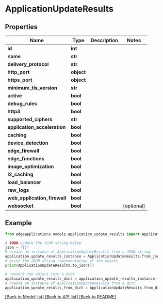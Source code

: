 # ApplicationUpdateResults


## Properties

Name | Type | Description | Notes
------------ | ------------- | ------------- | -------------
**id** | **int** |  | 
**name** | **str** |  | 
**delivery_protocol** | **str** |  | 
**http_port** | **object** |  | 
**https_port** | **object** |  | 
**minimum_tls_version** | **str** |  | 
**active** | **bool** |  | 
**debug_rules** | **bool** |  | 
**http3** | **bool** |  | 
**supported_ciphers** | **str** |  | 
**application_acceleration** | **bool** |  | 
**caching** | **bool** |  | 
**device_detection** | **bool** |  | 
**edge_firewall** | **bool** |  | 
**edge_functions** | **bool** |  | 
**image_optimization** | **bool** |  | 
**l2_caching** | **bool** |  | 
**load_balancer** | **bool** |  | 
**raw_logs** | **bool** |  | 
**web_application_firewall** | **bool** |  | 
**websocket** | **bool** |  | [optional] 

## Example

```python
from edgeapplications.models.application_update_results import ApplicationUpdateResults

# TODO update the JSON string below
json = "{}"
# create an instance of ApplicationUpdateResults from a JSON string
application_update_results_instance = ApplicationUpdateResults.from_json(json)
# print the JSON string representation of the object
print(ApplicationUpdateResults.to_json())

# convert the object into a dict
application_update_results_dict = application_update_results_instance.to_dict()
# create an instance of ApplicationUpdateResults from a dict
application_update_results_from_dict = ApplicationUpdateResults.from_dict(application_update_results_dict)
```
[[Back to Model list]](../README.md#documentation-for-models) [[Back to API list]](../README.md#documentation-for-api-endpoints) [[Back to README]](../README.md)


